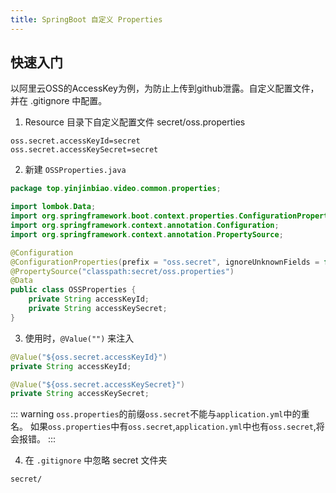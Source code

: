 ```yaml
---
title: SpringBoot 自定义 Properties
---
```


## 快速入门

以阿里云OSS的AccessKey为例，为防止上传到github泄露。自定义配置文件，并在 .gitignore 中配置。

1. Resource 目录下自定义配置文件 secret/oss.properties
```properties
oss.secret.accessKeyId=secret
oss.secret.accessKeySecret=secret
```

2. 新建 `OSSProperties.java`
```java
package top.yinjinbiao.video.common.properties;

import lombok.Data;
import org.springframework.boot.context.properties.ConfigurationProperties;
import org.springframework.context.annotation.Configuration;
import org.springframework.context.annotation.PropertySource;

@Configuration
@ConfigurationProperties(prefix = "oss.secret", ignoreUnknownFields = false)
@PropertySource("classpath:secret/oss.properties")
@Data
public class OSSProperties {
    private String accessKeyId;
    private String accessKeySecret;
}
```

3. 使用时，`@Value("")` 来注入
```java
@Value("${oss.secret.accessKeyId}")
private String accessKeyId;

@Value("${oss.secret.accessKeySecret}")
private String accessKeySecret;
```

::: warning
`oss.properties`的前缀`oss.secret`不能与`application.yml`中的重名。
如果`oss.properties`中有`oss.secret`,`application.yml`中也有`oss.secret`,将会报错。
:::

4. 在 `.gitignore` 中忽略 secret 文件夹
```
secret/
```
